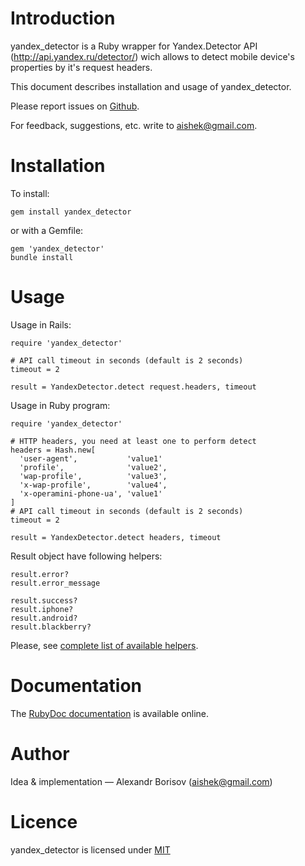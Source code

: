 # Introduction

yandex_detector is a Ruby wrapper for Yandex.Detector API (http://api.yandex.ru/detector/) wich allows to detect mobile device's properties by it's request headers.

This document describes installation and usage of yandex_detector.

Please report issues on [Github](https://github.com/aishek/yandex_detector/issues).

For feedback, suggestions, etc. write to <aishek@gmail.com>.

# Installation

To install:

    gem install yandex_detector

or with a Gemfile:

    gem 'yandex_detector'
    bundle install

# Usage

Usage in Rails:

    require 'yandex_detector'

    # API call timeout in seconds (default is 2 seconds)
    timeout = 2

    result = YandexDetector.detect request.headers, timeout

Usage in Ruby program:

    require 'yandex_detector'

    # HTTP headers, you need at least one to perform detect
    headers = Hash.new[
      'user-agent',           'value1'
      'profile',              'value2',
      'wap-profile',          'value3',
      'x-wap-profile',        'value4',
      'x-operamini-phone-ua', 'value1'
    ]
    # API call timeout in seconds (default is 2 seconds)
    timeout = 2

    result = YandexDetector.detect headers, timeout

Result object have following helpers:

    result.error?
    result.error_message
    
    result.success?
    result.iphone?
    result.android?
    result.blackberry?

Please, see [complete list of available helpers](http://rubydoc.info/github/aishek/yandex_detector/master/YandexDetector/Properties).

# Documentation

The [RubyDoc documentation](http://rubydoc.info/github/aishek/yandex_detector/master/frames) is available online.

# Author

Idea & implementation&nbsp;— Alexandr Borisov (<aishek@gmail.com>)

# Licence

yandex_detector is licensed under [MIT](https://github.com/afelix/csso/blob/master/MIT-LICENSE.txt)